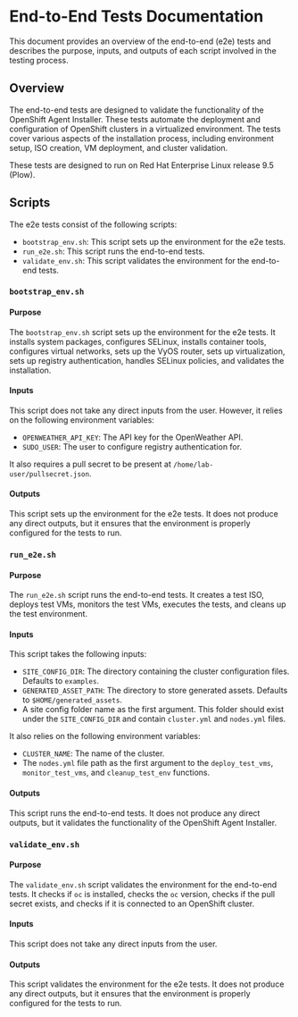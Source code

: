 # End-to-End Tests Documentation

This document provides an overview of the end-to-end (e2e) tests and describes the purpose, inputs, and outputs of each script involved in the testing process.

## Overview

The end-to-end tests are designed to validate the functionality of the OpenShift Agent Installer. These tests automate the deployment and configuration of OpenShift clusters in a virtualized environment. The tests cover various aspects of the installation process, including environment setup, ISO creation, VM deployment, and cluster validation.

These tests are designed to run on Red Hat Enterprise Linux release 9.5 (Plow).

## Scripts

The e2e tests consist of the following scripts:

*   `bootstrap_env.sh`: This script sets up the environment for the e2e tests.
*   `run_e2e.sh`: This script runs the end-to-end tests.
*   `validate_env.sh`: This script validates the environment for the end-to-end tests.

### `bootstrap_env.sh`

#### Purpose

The `bootstrap_env.sh` script sets up the environment for the e2e tests. It installs system packages, configures SELinux, installs container tools, configures virtual networks, sets up the VyOS router, sets up virtualization, sets up registry authentication, handles SELinux policies, and validates the installation.

#### Inputs

This script does not take any direct inputs from the user. However, it relies on the following environment variables:

*   `OPENWEATHER_API_KEY`: The API key for the OpenWeather API.
*   `SUDO_USER`: The user to configure registry authentication for.

It also requires a pull secret to be present at `/home/lab-user/pullsecret.json`.

#### Outputs

This script sets up the environment for the e2e tests. It does not produce any direct outputs, but it ensures that the environment is properly configured for the tests to run.

### `run_e2e.sh`

#### Purpose

The `run_e2e.sh` script runs the end-to-end tests. It creates a test ISO, deploys test VMs, monitors the test VMs, executes the tests, and cleans up the test environment.

#### Inputs

This script takes the following inputs:

*   `SITE_CONFIG_DIR`: The directory containing the cluster configuration files. Defaults to `examples`.
*   `GENERATED_ASSET_PATH`: The directory to store generated assets. Defaults to `$HOME/generated_assets`.
*   A site config folder name as the first argument. This folder should exist under the `SITE_CONFIG_DIR` and contain `cluster.yml` and `nodes.yml` files.

It also relies on the following environment variables:

*   `CLUSTER_NAME`: The name of the cluster.
*   The `nodes.yml` file path as the first argument to the `deploy_test_vms`, `monitor_test_vms`, and `cleanup_test_env` functions.

#### Outputs

This script runs the end-to-end tests. It does not produce any direct outputs, but it validates the functionality of the OpenShift Agent Installer.

### `validate_env.sh`

#### Purpose

The `validate_env.sh` script validates the environment for the end-to-end tests. It checks if `oc` is installed, checks the `oc` version, checks if the pull secret exists, and checks if it is connected to an OpenShift cluster.

#### Inputs

This script does not take any direct inputs from the user.

#### Outputs

This script validates the environment for the e2e tests. It does not produce any direct outputs, but it ensures that the environment is properly configured for the tests to run.
